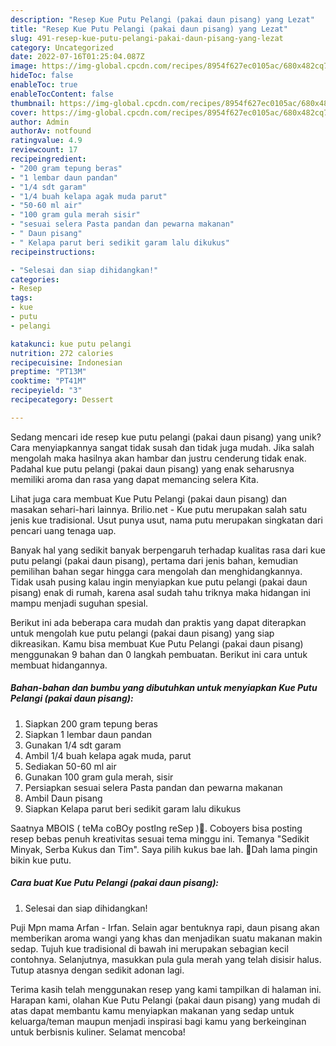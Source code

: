 ```yaml
---
description: "Resep Kue Putu Pelangi (pakai daun pisang) yang Lezat"
title: "Resep Kue Putu Pelangi (pakai daun pisang) yang Lezat"
slug: 491-resep-kue-putu-pelangi-pakai-daun-pisang-yang-lezat
category: Uncategorized
date: 2022-07-16T01:25:04.087Z
image: https://img-global.cpcdn.com/recipes/8954f627ec0105ac/680x482cq70/kue-putu-pelangi-pakai-daun-pisang-foto-resep-utama.jpg
hideToc: false
enableToc: true
enableTocContent: false
thumbnail: https://img-global.cpcdn.com/recipes/8954f627ec0105ac/680x482cq70/kue-putu-pelangi-pakai-daun-pisang-foto-resep-utama.jpg
cover: https://img-global.cpcdn.com/recipes/8954f627ec0105ac/680x482cq70/kue-putu-pelangi-pakai-daun-pisang-foto-resep-utama.jpg
author: Admin
authorAv: notfound
ratingvalue: 4.9
reviewcount: 17
recipeingredient:
- "200 gram tepung beras"
- "1 lembar daun pandan"
- "1/4 sdt garam"
- "1/4 buah kelapa agak muda parut"
- "50-60 ml air"
- "100 gram gula merah sisir"
- "sesuai selera Pasta pandan dan pewarna makanan"
- " Daun pisang"
- " Kelapa parut beri sedikit garam lalu dikukus"
recipeinstructions:

- "Selesai dan siap dihidangkan!"
categories:
- Resep
tags:
- kue
- putu
- pelangi

katakunci: kue putu pelangi 
nutrition: 272 calories
recipecuisine: Indonesian
preptime: "PT13M"
cooktime: "PT41M"
recipeyield: "3"
recipecategory: Dessert

---
```





Sedang mencari ide resep kue putu pelangi (pakai daun pisang) yang unik? Cara menyiapkannya sangat tidak susah dan tidak juga mudah. Jika salah mengolah maka hasilnya akan hambar dan justru cenderung tidak enak. Padahal kue putu pelangi (pakai daun pisang) yang enak seharusnya memiliki aroma dan rasa yang dapat memancing selera Kita.





Lihat juga cara membuat Kue Putu Pelangi (pakai daun pisang) dan masakan sehari-hari lainnya. Brilio.net - Kue putu merupakan salah satu jenis kue tradisional. Usut punya usut, nama putu merupakan singkatan dari pencari uang tenaga uap.

Banyak hal yang sedikit banyak berpengaruh terhadap kualitas rasa dari kue putu pelangi (pakai daun pisang), pertama dari jenis bahan, kemudian pemilihan bahan segar hingga cara mengolah dan menghidangkannya. Tidak usah pusing kalau ingin menyiapkan kue putu pelangi (pakai daun pisang) enak di rumah, karena asal sudah tahu triknya maka hidangan ini mampu menjadi suguhan spesial.






Berikut ini ada beberapa cara mudah dan praktis yang dapat diterapkan untuk mengolah kue putu pelangi (pakai daun pisang) yang siap dikreasikan. Kamu bisa membuat Kue Putu Pelangi (pakai daun pisang) menggunakan 9 bahan dan 0 langkah pembuatan. Berikut ini cara untuk membuat hidangannya.

<!--inarticleads1-->

##### Bahan-bahan dan bumbu yang dibutuhkan untuk menyiapkan Kue Putu Pelangi (pakai daun pisang):

1. Siapkan 200 gram tepung beras
1. Siapkan 1 lembar daun pandan
1. Gunakan 1/4 sdt garam
1. Ambil 1/4 buah kelapa agak muda, parut
1. Sediakan 50-60 ml air
1. Gunakan 100 gram gula merah, sisir
1. Persiapkan sesuai selera Pasta pandan dan pewarna makanan
1. Ambil  Daun pisang
1. Siapkan  Kelapa parut beri sedikit garam lalu dikukus


Saatnya MBOIS ( teMa coBOy postIng reSep )💝. Coboyers bisa posting resep bebas penuh kreativitas sesuai tema minggu ini. Temanya &#34;Sedikit Minyak, Serba Kukus dan Tim&#34;. Saya pilih kukus bae lah. 🌺Dah lama pingin bikin kue putu. 

<!--inarticleads2-->

##### Cara buat Kue Putu Pelangi (pakai daun pisang):


1. Selesai dan siap dihidangkan!

Puji Mpn mama Arfan - Irfan. Selain agar bentuknya rapi, daun pisang akan memberikan aroma wangi yang khas dan menjadikan suatu makanan makin sedap. Tujuh kue tradisional di bawah ini merupakan sebagian kecil contohnya. Selanjutnya, masukkan pula gula merah yang telah disisir halus. Tutup atasnya dengan sedikit adonan lagi. 

Terima kasih telah menggunakan resep yang kami tampilkan di halaman ini. Harapan kami, olahan Kue Putu Pelangi (pakai daun pisang) yang mudah di atas dapat membantu kamu menyiapkan makanan yang sedap untuk keluarga/teman maupun menjadi inspirasi bagi kamu yang berkeinginan untuk berbisnis kuliner. Selamat mencoba!
